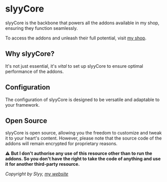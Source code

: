 # slyyCore

slyyCore is the backbone that powers all the addons available in my shop, ensuring they function seamlessly.

To access the addons and unleash their full potential, visit [my shop](https://discord.gg/slyydev).

## Why slyyCore?

It's not just essential, it's *vital* to set up slyyCore to ensure optimal performance of the addons.

## Configuration

The configuration of slyyCore is designed to be versatile and adaptable to your framework.

## Open Source

slyyCore is open source, allowing you the freedom to customize and tweak it to your heart's content. However, please note that the source code of the addons will remain encrypted for proprietary reasons.

⚠️ **But I don't authorise any use of this resource other than to run the addons. So you don't have the right to take the code of anything and use it for another third-party resource.**



*Copyright by Slyy, [my website](https://slyy.fr/)*

